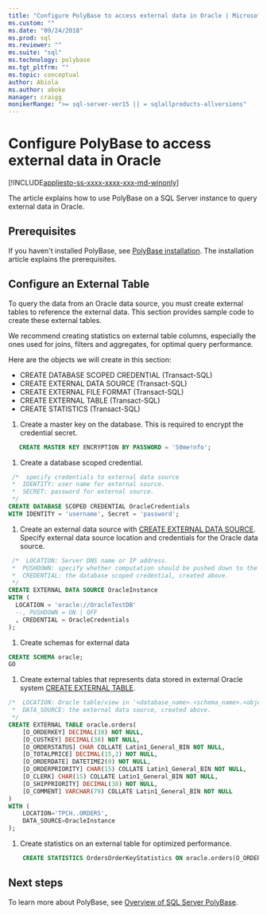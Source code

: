 ```yaml
---
title: "Configure PolyBase to access external data in Oracle | Microsoft Docs"
ms.custom: ""
ms.date: "09/24/2018"
ms.prod: sql
ms.reviewer: ""
ms.suite: "sql"
ms.technology: polybase
ms.tgt_pltfrm: ""
ms.topic: conceptual
author: Abiola
ms.author: aboke
manager: craigg
monikerRange: ">= sql-server-ver15 || = sqlallproducts-allversions"
---
```

# Configure PolyBase to access external data in Oracle

[!INCLUDE[appliesto-ss-xxxx-xxxx-xxx-md-winonly](../../includes/appliesto-ss-xxxx-xxxx-xxx-md-winonly.md)]

The article explains how to use PolyBase on a SQL Server instance to query external data in Oracle.

## Prerequisites

If you haven't installed PolyBase, see [PolyBase installation](polybase-installation.md). The installation article explains the prerequisites.

## Configure an External Table

To query the data from an Oracle data source, you must create external tables to reference the external data. This section provides sample code to create these external tables. 
 
We recommend creating statistics on external table columns, especially the ones used for joins, filters and aggregates, for optimal query performance.

Here are the objects we will create in this section:

- CREATE DATABASE SCOPED CREDENTIAL (Transact-SQL) 
- CREATE EXTERNAL DATA SOURCE (Transact-SQL) 
- CREATE EXTERNAL FILE FORMAT (Transact-SQL) 
- CREATE EXTERNAL TABLE (Transact-SQL) 
- CREATE STATISTICS (Transact-SQL)


1. Create a master key on the database. This is required to encrypt the credential secret.

```sql
   CREATE MASTER KEY ENCRYPTION BY PASSWORD = 'S0me!nfo';  
```

1. Create a database scoped credential.

```sql
 /*  specify credentials to external data source
 *  IDENTITY: user name for external source.  
 *  SECRET: password for external source.
 */
CREATE DATABASE SCOPED CREDENTIAL OracleCredentials 
WITH IDENTITY = 'username', Secret = 'password';
```

1. Create an external data source with [CREATE EXTERNAL DATA SOURCE](../../t-sql/statements/create-external-data-source-transact-sql.md). Specify external data source location and credentials for the Oracle data source.

```sql
 /*  LOCATION: Server DNS name or IP address.
 *  PUSHDOWN: specify whether computation should be pushed down to the source. ON by default.
 *  CREDENTIAL: the database scoped credential, created above.
 */  
CREATE EXTERNAL DATA SOURCE OracleInstance
WITH ( 
  LOCATION = 'oracle://OracleTestDB'
  --, PUSHDOWN = ON | OFF
  , CREDENTIAL = OracleCredentials
);
```

1. Create schemas for external data
 
```sql
CREATE SCHEMA oracle;
GO

```

1.  Create external tables that represents data stored in external Oracle system [CREATE EXTERNAL TABLE](../../t-sql/statements/create-external-table-transact-sql.md).
 
```sql
/*  LOCATION: Oracle table/view in '<database_name>.<schema_name>.<object_name>' format
 *  DATA_SOURCE: the external data source, created above.
 */
CREATE EXTERNAL TABLE oracle.orders(
    [O_ORDERKEY] DECIMAL(38) NOT NULL,
    [O_CUSTKEY] DECIMAL(38) NOT NULL,
    [O_ORDERSTATUS] CHAR COLLATE Latin1_General_BIN NOT NULL,
    [O_TOTALPRICE] DECIMAL(15,2) NOT NULL,
    [O_ORDERDATE] DATETIME2(0) NOT NULL,
    [O_ORDERPRIORITY] CHAR(15) COLLATE Latin1_General_BIN NOT NULL,
    [O_CLERK] CHAR(15) COLLATE Latin1_General_BIN NOT NULL,
    [O_SHIPPRIORITY] DECIMAL(38) NOT NULL,
    [O_COMMENT] VARCHAR(79) COLLATE Latin1_General_BIN NOT NULL
)
WITH (
    LOCATION='TPCH..ORDERS',
    DATA_SOURCE=OracleInstance
);
```

1. Create statistics on an external table for optimized performance.

```sql
    CREATE STATISTICS OrdersOrderKeyStatistics ON oracle.orders(O_ORDERKEY) WITH FULLSCAN;
```

## Next steps

To learn more about PolyBase, see [Overview of SQL Server PolyBase](polybase-guide.md).